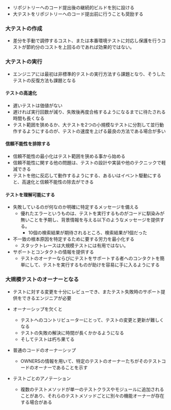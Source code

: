 - リポジトリーへのコード提出後の継続的ビルドを別に設ける
- 大テストをリポジトリーへのコード提出前に行うことも奨励する


### 大テストの作成

- 差分を手動で調停するコスト、または本番環境テストに対応し保護を行うコストが節約分のコストを上回るのであれば効果的ではない。

### 大テストの実行

- エンジニアには最初は非標準的テストの実行方法すら課題となり、そうしたテストの反復方法も課題となる

#### テストの高速化

- 遅いテストは価値がない
- 遅ければ実行回数が減り、失敗後再度合格するようになるまでに待たされる時間も長くなる
- テスト範囲を狭めるか、大テストを2つの小規模なテストに分割して並行動作するようにするのが、テストの速度を上げる最良の方法である場合が多い

#### 信頼不能性を排除する

- 信頼不能性の最小化はテスト範囲を狭める事から始める
- 信頼不能性に関する他の問題は、テストの設計や実装や他のテクニックで軽減できる
- テストを他に反応して動作するようにする、あるいはイベント駆動にすると、高速化と信頼不能性の除去ができる

#### テストを理解可能にする

- 失敗しているのが何なのか明確に特定するメッセージを備える
	- 優れたエラーというものは、テストを実行するものがコードに馴染みが無いことを予期し、背景情報を与える以下のようなメッセージを提供する。
		- 10個の検索結果が期待されるところ、検索結果が1個だった
- 不一致の根本原因を特定するために要する労力を最小化する
	- スタックトレースは大規模テストには有用ではない。
- サポートとコンタクトの情報を提供する
	- テストのオーナーならびにテストをサポートする者へのコンタクトを簡単にして、テストを実行するものが助けを容易に手に入るようにする

### 大規模テストのオーナーとなる

- テストに対する変更を十分にレビューでき、またテスト失敗時のサポート提供をできるエンジニアが必要
- オーナーシップを欠くと
	- テストへのコントリビューターにとって、テストの変更と更新が難しくなる
	- テストの失敗の解決に時間が長くかかるようになる
	- そしてテストは朽ち果てる

- 普通のコードのオーナーシップ
	- OWNERSの情報を用いて、特定のテストのオーナーたちがそのテストコードのオーナーであることを示す
- テストごとのアノテーション
	- 複数のテストメソッドが単一のテストクラスやモジュールに追加されることがあり、それらのテストメソッドごとに別々の機能オーナーが存在する場合がある
